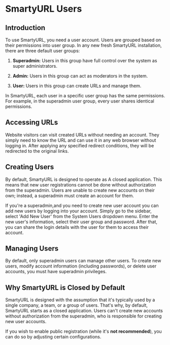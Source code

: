 # SmartyURL Users

## Introduction

To use SmartyURL, you need a user account. Users are grouped based on their permissions into user group. In any new fresh SmartyURL installation, there are three default user groups:

1. **Superadmin:** Users in this group have full control over the system as super administrators.

2. **Admin:** Users in this group can act as moderators in the system.

3. **User:** Users in this group can create URLs and manage them.

In SmartyURL, each user in a specific user group has the same permissions. For example, in the superadmin user group, every user shares identical permissions.

## Accessing URLs

Website visitors can visit created URLs without needing an account. They simply need to know the URL and can use it in any web browser without logging in. After applying any specified redirect conditions, they will be redirected to the original links.

## Creating Users

By default, SmartyURL is designed to operate as A closed application. This means that new user registrations cannot be done without authorization from the superadmin. Users are unable to create new accounts on their own; instead, a superadmin must create an account for them.

If you're a superadmin,and you need to create new user account you can add new users by logging into your account. Simply go to the sidebar, select 'Add New User' from the System Users dropdown menu. Enter the new user's information, select their user group and password. After that, you can share the login details with the user for them to access their account.

## Managing Users

By default, only superadmin users can manage other users. To create new users, modify account information (including passwords), or delete user accounts, you must have superadmin privileges.

## Why SmartyURL is Closed by Default

SmartyURL is designed with the assumption that it's typically used by a single company, a team, or a group of users. That's why, by default, SmartyURL starts as a closed application. Users can't create new accounts without authorization from the superadmin, who is responsible for creating new user accounts.

If you wish to enable public registration (while it's **not recommended**), you can do so by adjusting certain configurations.

